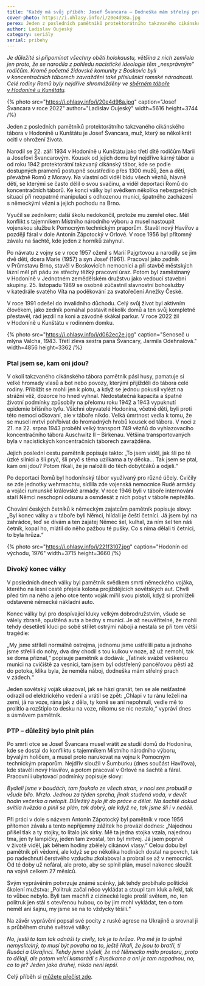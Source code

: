 ```yaml
---
title: "Každý má svůj příběh: Josef Švancara – Dodneška mám střelný prach v zádech"
cover-photo: https://i.ohlasy.info/i/20e4d98a.jpg
perex: Jeden z posledních pamětníků protektorátního takzvaného cikánského tábora v Hodoníně u Kunštátu, muž, který se několikrát ocitl v ohrožení života.
author: Ladislav Oujeský
category: seriály
serial: pribehy
---
```


*Je důležité si připomínat všechny oběti holokaustu, většina z nich zemřela jen proto, že se narodila z pohledu nacistické ideologie těm „nesprávným“ rodičům. Kromě početné židovské komunity z Boskovic byli v koncentračních táborech zavražděni také příslušníci romské národnosti. Celé rodiny Romů byly nejdříve shromážděny ve [sběrném táboře v Hodoníně u Kunštátu](https://ohlasy.info/clanky/2016/09/tabor-hodonin.html).*

{% photo src="https://i.ohlasy.info/i/20e4d98a.jpg" caption="Josef Švancara v roce 2022" author="Ladislav Oujeský" width=5616 height=3744 /%}

Jeden z posledních pamětníků protektorátního takzvaného cikánského tábora v Hodoníně u Kunštátu je Josef Švancara, muž, který se několikrát ocitl v ohrožení života.

Narodil se 22. září 1934 v Hodoníně u Kunštátu jako třetí dítě rodičům Marii a Josefovi Švancarovým. Kousek od jejich domu byl nejdříve kárný tábor a od roku 1942 protektorátní takzvaný cikánský tábor, kde se podle dostupných pramenů postupně soustředilo přes 1300 mužů, žen a dětí, převážně Romů z Moravy. Na vlastní oči viděl bídu všech vězňů, hlavně dětí, se kterými se často dělil o svou svačinu, a viděl deportaci Romů do koncentračních táborů. Ke konci války byl svědkem několika nebezpečných situací při neopatrné manipulaci s odhozenou municí, špatného zacházení s německými vězni a jejich pochodu na Brno. 

Vyučil se zedníkem; další školu nedokončil, protože mu zemřel otec. Měl konflikt s tajemníkem Místního národního výboru a musel nastoupit vojenskou službu k Pomocným technickým praporům. Stavěl nový Havířov a později fáral v dole Antonín Zápotocký v Orlové. V roce 1956 byl přítomný závalu na šachtě, kde jeden z horníků zahynul. 

Po návratu z vojny se v roce 1957 oženil s Marií Pajgrtovou a narodily se jim dvě děti, dcera Marie (1957) a syn Josef (1961). Pracoval jako zedník v Průmstavu Brno, stavěl v Boskovicích nemocnici a při stavbě městských lázní měl při pádu ze střechy těžký pracovní úraz. Potom byl zaměstnaný v Hodoníně v Jednotném zemědělském družstvu jako vedoucí stavební skupiny. 25. listopadu 1989 se osobně zúčastnil slavnostní bohoslužby v katedrále svatého Víta na poděkování za svatořečení Anežky České. 

V roce 1991 odešel do invalidního důchodu. Celý svůj život byl aktivním člověkem, jako zedník pomáhal postavit několik domů a ten svůj kompletně přestavěl, rád jezdil na koni a závodně skákal parkur. V roce 2022 žil v Hodoníně u Kunštátu v rodinném domku.

{% photo src="https://i.ohlasy.info/i/d062ec2e.jpg" caption="Senoseč u mlýna Valcha, 1943. Třetí zleva sestra pana Švancary, Jarmila Odehnalová." width=4856 height=3362 /%}

### Ptal jsem se, kam oni jdou?

V okolí takzvaného cikánského tábora pamětník pásl husy, pamatuje si velké hromady vlasů a bot nebo povozy, kterými přijížděli do tábora celé rodiny. Přiblížit se mohli jen k plotu, a když se jednou pokusil vylézt na strážní věž, dozorce ho hned vyhnal. Nedostatečná kapacita a špatné životní podmínky způsobily na přelomu roku 1942 a 1943 vypuknutí epidemie břišního tyfu. Všichni obyvatelé Hodonína, včetně dětí, byli proti této nemoci očkovaní, ale v táboře nikdo. Velká úmrtnost vedla k tomu, že se museli mrtví pohřbívat do hromadných hrobů kousek od tábora. V noci z 21. na 22. srpna 1943 proběhl velký transport 749 vězňů do vyhlazovacího koncentračního tábora Auschwitz II – Birkenau. Většina transportovaných byla v nacistických koncentračních táborech zavražděna.

Jejich poslední cestu pamětník popisuje takto: „To jsem viděl, jak šli po té úzké silnici a šli pryč, šli pryč s těma uzilkama a ty děcka… Tak jsem se ptal, kam oni jdou? Potom říkali, že je naložili do těch dobytčáků a odjeli.“

Po deportaci Romů byl hodonínský tábor využívaný pro různé účely. Cvičily se zde jednotky wehrmachtu, sídlila zde vojenská nemocnice Rudé armády a vojáci rumunské královské armády. V roce 1946 byli v táboře internováni staří Němci neschopní odsunu a osmdesát z nich pobyt v táboře nepřežilo. 

Chování českých četníků k německým zajatcům pamětník popisuje slovy: „Byl konec války a v táboře byli Němci, hlídali je čeští četníci. Já jsem byl na zahrádce, teď se dívám a ten zajatej Němec šel, kulhal, za ním šel ten náš četník, kopal ho, mlátil do něho pažbou té pušky. Co s nima dělali ti četníci, to byla hrůza.“

{% photo src="https://i.ohlasy.info/i/221f3107.jpg" caption="Hodonín od východu, 1976" width=3715 height=3660 /%}

### Divoký konec války 

V posledních dnech války byl pamětník svědkem smrti německého vojáka, kterého na lesní cestě přejela kolona projíždějících sovětských aut. Chvíli před tím na něho a jeho otce tento voják mířil svou pistolí, když si prohlíželi odstavené německé nákladní auto. 

Konec války byl pro dospívající kluky velkým dobrodružstvím, všude se válely zbraně, opuštěná auta a bedny s municí. Je až neuvěřitelné, že mohli tehdy desetiletí kluci po sobě střílet ostrými náboji a nestala se při tom větší tragédie: 

„My jsme stříleli normálně ostrejma, jednomu jsme ustřelili patu a jednoho jsme střelili do nohy, dva dny chodil s tou kulkou v noze, až už nemohl, tak se doma přiznal,“ popisuje pamětník a dodává: „Tatínek svážel veškerou munici na cvičiště za vesnici, tam jsem byl odstřelený pancéřovou pěstí až do potoka, klika byla, že neměla náboj, dodneška mám střelný prach v zádech.“ 

Jeden sovětský voják ukazoval, jak se hází granát, ten se ale nešťastně odrazil od elektrického vedení a vrátil se zpět: „Chlapi v tu ránu leželi na zemi, já na voze, rána jak z děla, ty koně se ani nepohnuli, vedle mě to prolítlo a rozštíplo to desku na voze, nikomu se nic nestalo,“ vypráví dnes s úsměvem pamětník.

### PTP – důležitý bylo plnit plán

Po smrti otce se Josef Švancara musel vrátit ze studií domů do Hodonína, kde se dostal do konfliktu s tajemníkem Místního národního výboru, bývalým holičem, a musel proto narukovat na vojnu k Pomocným technickým praporům. Nejdřív sloužil v Šumburku (dnes součást Havířova), kde stavěli nový Havířov, a potom pracoval v Orlové na šachtě a fáral. Pracovní i ubytovací podmínky popisuje slovy: 

*Bydleli jsme v boudách, tam foukalo ze všech stran, v noci ses probudil a všude bílo. Mrzlo. Jednou za týden sprcha, jinak studená voda, v devět hodin večerka a netopit. Důležitý bylo jít do práce a dělat. Na šachtě dokud svítila hvězda a plnil se plán, tak dobrý, ale když ne, tak jsme šli i v neděli.*

Při práci v dole s názvem Antonín Zápotocký byl pamětník v roce 1956 přítomen závalu a tento nepříjemný zážitek ho provází dodnes: „Najednou přišel tlak a ty stojky, to lítalo jak sirky. Mě ta jedna stojka vzala, najednou tma, jen ty lampičky, jeden tam zvostal, ten byl mrtvej. Já jsem poprvé v životě viděl, jak během hodiny zbělely cikánovi vlasy.“ Celou dobu byl pamětník při vědomí, ale když se po několika hodinách dostal na povrch, tak po nadechnutí čerstvého vzduchu zkolaboval a probral se až v nemocnici. Od té doby už nefáral, ale proto, aby se splnil plán, musel nakonec sloužit na vojně celkem 27 měsíců.

Svým vyprávěním potvrzuje známé scénky, jak tehdy probíhalo politické školení mužstva: „Politruk začal něco vykládat a stoupl tam kluk a řekl, tak to vůbec nebylo. Byli tam machři z cizinecké legie prošlí světem, no, ten politruk jen stál s otevřenou hubou, co by jim mohl vykládat, ten o tom neměl ani šajnu, my jsme se na to vždycky těšili.“

Na závěr vyprávění popsal své pocity z ruské agrese na Ukrajině a srovnal ji s průběhem druhé světové války:

*No, jestli to tam tak odnáší ty civily, tak je to hrůza. Pro mě je to úplně nemyslitelný, to musí být povaha na to, ještě říkali, že jsou to bratři, ti Rusáci a Ukrajinci. Tehdy jsme slyšeli, že má Německo málo prostoru, proto to dělají, ale potom velcí kamarádi s Rusákama a oni je tam napadnou, no, co to je? Jeden jako druhej, nikdo není lepší.*

Celý příběh si [můžete přečíst zde](https://www.pametnaroda.cz/cs/svancara-josef-1934).